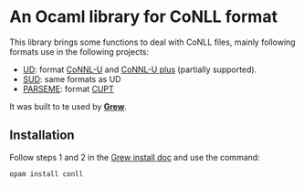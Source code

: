 # An Ocaml library for CoNLL format

This library brings some functions to deal with CoNLL files, mainly following formats use in the following projects:
  * [UD](http://universaldependencies.org/): format [CoNNL-U](https://universaldependencies.org/format.html) and [CoNNL-U plus](https://universaldependencies.org/ext-format.html) (partially supported).
  * [SUD](https://surfacesyntacticud.github.io/): same formats as UD
  * [PARSEME](https://gitlab.com/parseme): format [CUPT](http://multiword.sourceforge.net/cupt-format) 

It was built to te used by [**Grew**](https://grew.fr).

## Installation
Follow steps 1 and 2 in the [Grew install doc](https://grew.fr/usage/install/) and use the command:

`opam install conll`


